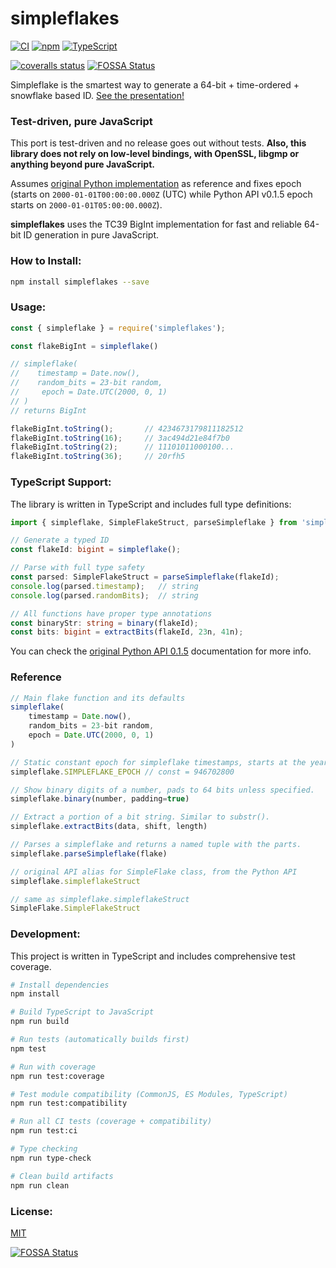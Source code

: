 # simpleflakes

[![CI](https://github.com/leodutra/simpleflakes/actions/workflows/ci.yml/badge.svg)](https://github.com/leodutra/simpleflakes/actions/workflows/ci.yml)
[![npm][npm-badge]][npm-link]
[![TypeScript](https://img.shields.io/badge/TypeScript-Ready-blue.svg)](https://www.typescriptlang.org/)
<!-- [![codacy quality][codacy-quality-badge]][codacy-quality-link]
[![codacy coverage][codacy-coverage-badge]][codacy-coverage-link] -->
[![coveralls status][coveralls-badge]][coveralls-link] [![FOSSA Status](https://app.fossa.io/api/projects/git%2Bgithub.com%2Fleodutra%2Fsimpleflakes.svg?type=shield)](https://app.fossa.io/projects/git%2Bgithub.com%2Fleodutra%2Fsimpleflakes?ref=badge_shield)

Simpleflake is the smartest way to generate a 64-bit + time-ordered + snowflake based ID. [See the presentation!](http://akmanalp.com/simpleflake_presentation/)

### Test-driven, pure JavaScript
This port is test-driven and no release goes out without tests.
**Also, this library does not rely on low-level bindings, with OpenSSL, libgmp or anything beyond pure JavaScript.**

Assumes [original Python implementation](https://simpleflake.readthedocs.org/en/latest/) as reference and fixes epoch (starts on `2000-01-01T00:00:00.000Z` (UTC) while Python API v0.1.5 epoch starts on `2000-01-01T05:00:00.000Z`).

**simpleflakes** uses the TC39 BigInt implementation for fast and reliable 64-bit ID generation in pure JavaScript.

### How to Install:

```sh
npm install simpleflakes --save
```

### Usage:
```js
const { simpleflake } = require('simpleflakes');

const flakeBigInt = simpleflake()

// simpleflake(
//    timestamp = Date.now(),
//    random_bits = 23-bit random,
//     epoch = Date.UTC(2000, 0, 1)
// )
// returns BigInt

flakeBigInt.toString();       // 4234673179811182512
flakeBigInt.toString(16);     // 3ac494d21e84f7b0
flakeBigInt.toString(2);      // 11101011000100...
flakeBigInt.toString(36);     // 20rfh5
```

### TypeScript Support:
The library is written in TypeScript and includes full type definitions:

```typescript
import { simpleflake, SimpleFlakeStruct, parseSimpleflake } from 'simpleflakes';

// Generate a typed ID
const flakeId: bigint = simpleflake();

// Parse with full type safety
const parsed: SimpleFlakeStruct = parseSimpleflake(flakeId);
console.log(parsed.timestamp);   // string
console.log(parsed.randomBits);  // string

// All functions have proper type annotations
const binaryStr: string = binary(flakeId);
const bits: bigint = extractBits(flakeId, 23n, 41n);
```

You can check the [original Python API 0.1.5](https://simpleflake.readthedocs.org/en/latest/) documentation for more info.


### Reference
```js
// Main flake function and its defaults
simpleflake(
    timestamp = Date.now(),
    random_bits = 23-bit random,
    epoch = Date.UTC(2000, 0, 1)
)

// Static constant epoch for simpleflake timestamps, starts at the year 2000
simpleflake.SIMPLEFLAKE_EPOCH // const = 946702800

// Show binary digits of a number, pads to 64 bits unless specified.
simpleflake.binary(number, padding=true)

// Extract a portion of a bit string. Similar to substr().
simpleflake.extractBits(data, shift, length)

// Parses a simpleflake and returns a named tuple with the parts.
simpleflake.parseSimpleflake(flake)

// original API alias for SimpleFlake class, from the Python API
simpleflake.simpleflakeStruct

// same as simpleflake.simpleflakeStruct
SimpleFlake.SimpleFlakeStruct
```

### Development:

This project is written in TypeScript and includes comprehensive test coverage.

```sh
# Install dependencies
npm install

# Build TypeScript to JavaScript
npm run build

# Run tests (automatically builds first)
npm test

# Run with coverage
npm run test:coverage

# Test module compatibility (CommonJS, ES Modules, TypeScript)
npm run test:compatibility

# Run all CI tests (coverage + compatibility)
npm run test:ci

# Type checking
npm run type-check

# Clean build artifacts
npm run clean
```

### License:

[MIT](https://raw.githubusercontent.com/leodutra/simpleflakes/master/LICENSE)

[npm-badge]: https://img.shields.io/npm/v/simpleflakes.svg?style=flat
[codacy-coverage-badge]: https://api.codacy.com/project/badge/Coverage/f71ef817e5f14a9ab3b8b2cb6fabf51a
[codacy-quality-badge]: https://api.codacy.com/project/badge/Grade/f71ef817e5f14a9ab3b8b2cb6fabf51a
[coveralls-badge]: https://img.shields.io/coveralls/leodutra/simpleflakes.svg?style=flat

[npm-link]: https://www.npmjs.com/package/simpleflakes
[codacy-quality-link]: https://www.codacy.com/app/leodutra/simpleflakes
[codacy-coverage-link]: https://www.codacy.com/app/leodutra/simpleflakes?utm_source=github.com&utm_medium=referral&utm_content=leodutra/simpleflakes&utm_campaign=Badge_Coverage
[coveralls-link]: https://coveralls.io/github/leodutra/simpleflakes


[![FOSSA Status](https://app.fossa.io/api/projects/git%2Bgithub.com%2Fleodutra%2Fsimpleflakes.svg?type=large)](https://app.fossa.io/projects/git%2Bgithub.com%2Fleodutra%2Fsimpleflakes?ref=badge_large)

